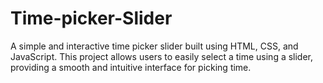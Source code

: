 # Time-picker-Slider
A simple and interactive time picker slider built using HTML, CSS, and JavaScript. This project allows users to easily select a time using a slider, providing a smooth and intuitive interface for picking time.
